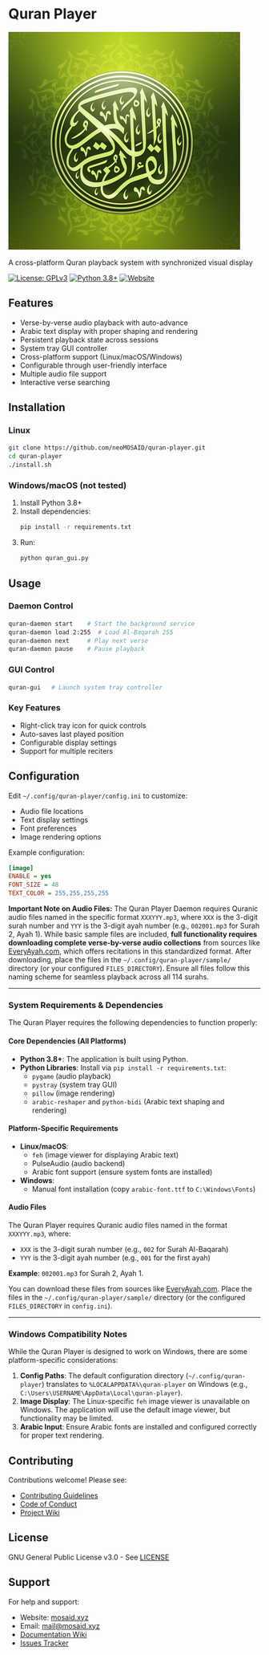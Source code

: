 # Quran Player

![Project Logo](https://raw.githubusercontent.com/neoMOSAID/quran-player/main/icon.png)


A cross-platform Quran playback system with synchronized visual display

[![License: GPLv3](https://img.shields.io/badge/License-GPLv3-blue.svg)](https://www.gnu.org/licenses/gpl-3.0)
[![Python 3.8+](https://img.shields.io/badge/Python-3.8%2B-green)](https://python.org)
[![Website](https://img.shields.io/badge/Website-mosaid.xyz-blue)]( https://mosaid.xyz/quran-player)

## Features

- Verse-by-verse audio playback with auto-advance
- Arabic text display with proper shaping and rendering
- Persistent playback state across sessions
- System tray GUI controller
- Cross-platform support (Linux/macOS/Windows)
- Configurable through user-friendly interface
- Multiple audio file support
- Interactive verse searching

## Installation

### Linux
```bash
git clone https://github.com/neoMOSAID/quran-player.git
cd quran-player
./install.sh
```

### Windows/macOS (not tested)
1. Install Python 3.8+
2. Install dependencies:
   ```bash
   pip install -r requirements.txt
   ```
3. Run:
   ```bash
   python quran_gui.py
   ```

## Usage

### Daemon Control
```bash
quran-daemon start    # Start the background service
quran-daemon load 2:255  # Load Al-Baqarah 255
quran-daemon next     # Play next verse
quran-daemon pause    # Pause playback
```

### GUI Control
```bash
quran-gui   # Launch system tray controller
```

### Key Features
- Right-click tray icon for quick controls
- Auto-saves last played position
- Configurable display settings
- Support for multiple reciters

## Configuration

Edit `~/.config/quran-player/config.ini` to customize:
- Audio file locations
- Text display settings
- Font preferences
- Image rendering options

Example configuration:
```ini
[image]
ENABLE = yes
FONT_SIZE = 48
TEXT_COLOR = 255,255,255,255
```

**Important Note on Audio Files:** The Quran Player Daemon requires Quranic audio files named in the specific format `XXXYYY.mp3`, where `XXX` is the 3-digit surah number and `YYY` is the 3-digit ayah number (e.g., `002001.mp3` for Surah 2, Ayah 1). While basic sample files are included, **full functionality requires downloading complete verse-by-verse audio collections** from sources like [EveryAyah.com](https://everyayah.com/recitations_ayat.html), which offers recitations in this standardized format. After downloading, place the files in the `~/.config/quran-player/sample/` directory (or your configured `FILES_DIRECTORY`). Ensure all files follow this naming scheme for seamless playback across all 114 surahs.


---

### **System Requirements & Dependencies**

The Quran Player requires the following dependencies to function properly:

#### **Core Dependencies (All Platforms)**
- **Python 3.8+**: The application is built using Python.
- **Python Libraries**: Install via `pip install -r requirements.txt`:
  - `pygame` (audio playback)
  - `pystray` (system tray GUI)
  - `pillow` (image rendering)
  - `arabic-reshaper` and `python-bidi` (Arabic text shaping and rendering)

#### **Platform-Specific Requirements**
- **Linux/macOS**:
  - `feh` (image viewer for displaying Arabic text)
  - PulseAudio  (audio backend)
  - Arabic font support (ensure system fonts are installed)
- **Windows**:
  - Manual font installation (copy `arabic-font.ttf` to `C:\Windows\Fonts`)

#### **Audio Files**
The Quran Player requires Quranic audio files named in the format `XXXYYY.mp3`, where:
- `XXX` is the 3-digit surah number (e.g., `002` for Surah Al-Baqarah)
- `YYY` is the 3-digit ayah number (e.g., `001` for the first ayah)

**Example**: `002001.mp3` for Surah 2, Ayah 1.

You can download these files from sources like [EveryAyah.com](https://everyayah.com/recitations_ayat.html). Place the files in the `~/.config/quran-player/sample/` directory (or the configured `FILES_DIRECTORY` in `config.ini`).

---

### **Windows Compatibility Notes**
While the Quran Player is designed to work on Windows, there are some platform-specific considerations:
1. **Config Paths**: The default configuration directory (`~/.config/quran-player`) translates to `%LOCALAPPDATA%\quran-player` on Windows (e.g., `C:\Users\USERNAME\AppData\Local\quran-player`).
2. **Image Display**: The Linux-specific `feh` image viewer is unavailable on Windows. The application will use the default image viewer, but functionality may be limited.
3. **Arabic Input**: Ensure Arabic fonts are installed and configured correctly for proper text rendering.



## Contributing

Contributions welcome! Please see:
- [Contributing Guidelines](CONTRIBUTING.md)
- [Code of Conduct](CODE_OF_CONDUCT.md)
- [Project Wiki](https://github.com/neoMOSAID/quran-player/wiki)

## License

GNU General Public License v3.0 - See [LICENSE](LICENSE)

## Support

For help and support:
- Website: [mosaid.xyz]( https://mosaid.xyz/quran-player)
- Email: mail@mosaid.xyz
- [Documentation Wiki](https://github.com/neoMOSAID/quran-player/wiki)
- [Issues Tracker](https://github.com/neoMOSAID/quran-player/issues)

